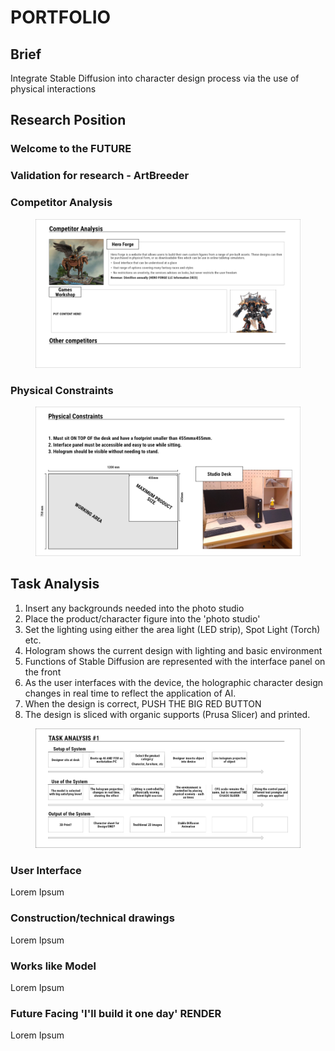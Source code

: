 # PORTFOLIO

## Brief

Integrate Stable Diffusion into character design process via the use of physical interactions

## Research Position

### Welcome to the FUTURE

### Validation for research - ArtBreeder





### Competitor Analysis

<figure><img src="../.gitbook/assets/Competitor Analysis.png" alt=""><figcaption></figcaption></figure>

### Physical Constraints

<figure><img src="../.gitbook/assets/Physical Constraints.png" alt=""><figcaption></figcaption></figure>

## Task Analysis

1. Insert any backgrounds needed into the photo studio
2. Place the product/character figure into the 'photo studio'
3. Set the lighting using either the area light (LED strip), Spot Light (Torch) etc.
4. Hologram shows the current design with lighting and basic environment
5. Functions of Stable Diffusion are represented with the interface panel on the front
6. As the user interfaces with the device, the holographic character design changes in real time to reflect the application of AI.&#x20;
7. When the design is correct, PUSH THE BIG RED BUTTON
8. The design is sliced with organic supports (Prusa Slicer) and printed.&#x20;

<figure><img src="../.gitbook/assets/Task Analysis 1.png" alt=""><figcaption></figcaption></figure>

### User Interface

Lorem Ipsum

### Construction/technical drawings

Lorem Ipsum

### Works like Model

Lorem Ipsum

### Future Facing 'I'll build it one day' RENDER

Lorem Ipsum



